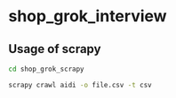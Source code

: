 # shop_grok_interview

## Usage of scrapy

```bash
cd shop_grok_scrapy
```

```bash
scrapy crawl aidi -o file.csv -t csv
```
